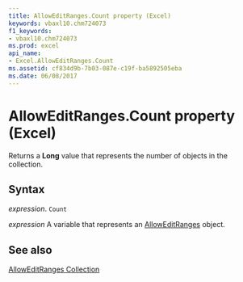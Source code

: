 ```yaml
---
title: AllowEditRanges.Count property (Excel)
keywords: vbaxl10.chm724073
f1_keywords:
- vbaxl10.chm724073
ms.prod: excel
api_name:
- Excel.AllowEditRanges.Count
ms.assetid: cf834d9b-7b03-087e-c19f-ba5892505eba
ms.date: 06/08/2017
---
```



# AllowEditRanges.Count property (Excel)

Returns a  **Long** value that represents the number of objects in the collection.


## Syntax

_expression_. `Count`

_expression_ A variable that represents an [AllowEditRanges](Excel.AllowEditRanges.md) object.


## See also


[AllowEditRanges Collection](Excel.AllowEditRanges.md)

